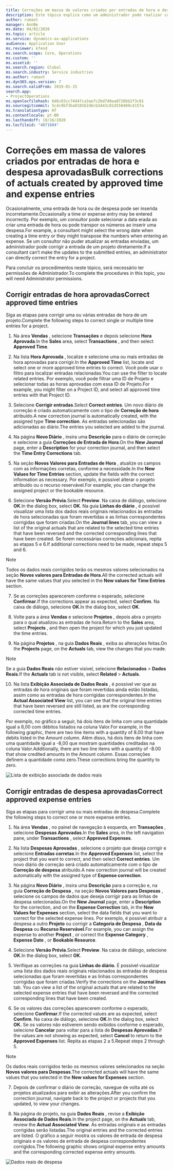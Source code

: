 ```yaml
---
title: Correções em massa de valores criados por entradas de hora e despesa aprovadas
description: Este tópico explica como um administrador pode realizar correções separadamente ou em massa a entradas de hora e despesa aprovadas anteriormente se o faturamento não tiver sido concluído.
author: rumant
manager: AnnBe
ms.date: 04/02/2020
ms.topic: article
ms.service: dynamics-ax-applications
audience: Application User
ms.reviewer: kfend
ms.search.scope: Core, Operations
ms.custom: ''
ms.assetid: ''
ms.search.region: Global
ms.search.industry: Service industries
ms.author: rumant
ms.dyn365.ops.version: 7
ms.search.validFrom: 2019-01-15
search.app:
- ProjectOperations
ms.openlocfilehash: 6d6c03cc74d47ca3ae7c2bd7d0aa0720bb2f3c01
ms.sourcegitcommit: 5c4c9bf3ba018562d6cb3443c01d550489c415fa
ms.translationtype: HT
ms.contentlocale: pt-BR
ms.lasthandoff: 10/16/2020
ms.locfileid: "4071604"
---
```

# <a name="bulk-corrections-of-actuals-created-by-approved-time-and-expense-entries"></a><span data-ttu-id="5953d-103">Correções em massa de valores criados por entradas de hora e despesa aprovadas</span><span class="sxs-lookup"><span data-stu-id="5953d-103">Bulk corrections of actuals created by approved time and expense entries</span></span>

<span data-ttu-id="5953d-104">Ocasionalmente, uma entrada de hora ou de despesa pode ser inserida incorretamente.</span><span class="sxs-lookup"><span data-stu-id="5953d-104">Occasionally a time or expense entry may be entered incorrectly.</span></span> <span data-ttu-id="5953d-105">Por exemplo, um consultor pode selecionar a data erada ao criar uma entrada de hora ou pode transpor os números ao inserir uma despesa.</span><span class="sxs-lookup"><span data-stu-id="5953d-105">For example, a consultant might select the wrong date when creating a time entry or they might transpose the numbers when entering an expense.</span></span> <span data-ttu-id="5953d-106">Se um consultor não puder atualizar as entradas enviadas, um administrador pode corrigir a entrada de um projeto diretamente.</span><span class="sxs-lookup"><span data-stu-id="5953d-106">If a consultant can’t make the updates to the submitted entries, an administrator can directly correct the entry for a project.</span></span>

<span data-ttu-id="5953d-107">Para concluir os procedimentos neste tópico, será necessário ter permissões de Administrador.</span><span class="sxs-lookup"><span data-stu-id="5953d-107">To complete the procedures in this topic, you will need Administrator permissions.</span></span>

## <a name="correct-approved-time-entries"></a><span data-ttu-id="5953d-108">Corrigir entradas de hora aprovadas</span><span class="sxs-lookup"><span data-stu-id="5953d-108">Correct approved time entries</span></span>     

<span data-ttu-id="5953d-109">Siga as etapas para corrigir uma ou várias entradas de hora de um projeto.</span><span class="sxs-lookup"><span data-stu-id="5953d-109">Complete the following steps to correct single or multiple time entries for a project.</span></span>

1. <span data-ttu-id="5953d-110">Na área **Vendas** , selecione **Transações** e depois selecione **Hora Aprovada**.</span><span class="sxs-lookup"><span data-stu-id="5953d-110">In the **Sales** area, select **Transactions** , and then select **Approved Time**.</span></span> 

2. <span data-ttu-id="5953d-111">Na lista **Hora Aprovada** , localize e selecione uma ou mais entradas de hora aprovadas para corrigir.</span><span class="sxs-lookup"><span data-stu-id="5953d-111">In the **Approved Time** list, locate and select one or more approved time entries to correct.</span></span> <span data-ttu-id="5953d-112">Você pode usar o filtro para localizar entradas relacionadas.</span><span class="sxs-lookup"><span data-stu-id="5953d-112">You can use the filter to locate related entries.</span></span> <span data-ttu-id="5953d-113">Por exemplo, você pode filtrar uma ID de Projeto e selecionar todas as horas aprovadas com essa ID de Projeto.</span><span class="sxs-lookup"><span data-stu-id="5953d-113">For example, you might filter on a Project ID, and select all approved time entries with that Project ID.</span></span>

3. <span data-ttu-id="5953d-114">Selecione **Corrigir entradas**.</span><span class="sxs-lookup"><span data-stu-id="5953d-114">Select **Correct entries**.</span></span> <span data-ttu-id="5953d-115">Um novo diário de correção é criado automaticamente com o tipo de **Correção de hora** atribuído.</span><span class="sxs-lookup"><span data-stu-id="5953d-115">A new correction journal is automatically created, with the assigned type **Time correction**.</span></span> <span data-ttu-id="5953d-116">As entradas selecionadas são adicionadas ao diário.</span><span class="sxs-lookup"><span data-stu-id="5953d-116">The entries you selected are added to the journal.</span></span> 

4. <span data-ttu-id="5953d-117">Na página **Novo Diário** , insira uma **Descrição** para o diário de correção e selecione a guia **Correções de Entrada de Hora**.</span><span class="sxs-lookup"><span data-stu-id="5953d-117">On the **New Journal** page, enter a **Description** for your correction journal, and then select the **Time Entry Corrections** tab.</span></span>  
5. <span data-ttu-id="5953d-118">Na seção **Novos Valores para Entradas de Hora** , atualize os campos com as informações corretas, conforme a necessidade.</span><span class="sxs-lookup"><span data-stu-id="5953d-118">In the **New Values for Time Entries** section, update the fields with the correct information as necessary.</span></span> <span data-ttu-id="5953d-119">Por exemplo, é possível alterar o projeto atribuído ou o recurso reservável.</span><span class="sxs-lookup"><span data-stu-id="5953d-119">For example, you can change the assigned project or the bookable resource.</span></span>

6. <span data-ttu-id="5953d-120">Selecione **Versão Prévia**.</span><span class="sxs-lookup"><span data-stu-id="5953d-120">Select **Preview**.</span></span> <span data-ttu-id="5953d-121">Na caixa de diálogo, selecione **OK**.</span><span class="sxs-lookup"><span data-stu-id="5953d-121">In the dialog box, select **OK**.</span></span> <span data-ttu-id="5953d-122">Na guia **Linhas do diário** , é possível visualizar uma lista dos dados reais originais relacionados às entradas de hora selecionadas que foram revertidas e as linhas correspondentes corrigidas que foram criadas.</span><span class="sxs-lookup"><span data-stu-id="5953d-122">On the **Journal lines** tab, you can view a list of the original actuals that are related to the selected time entries that have been reversed and the corrected corresponding lines that have been created.</span></span> <span data-ttu-id="5953d-123">Se forem necessárias correções adicionais, repita as etapas 5 e 6.</span><span class="sxs-lookup"><span data-stu-id="5953d-123">If additional corrections need to be made, repeat steps 5 and 6.</span></span> 

> [!NOTE]
> <span data-ttu-id="5953d-124">Todos os dados reais corrigidos terão os mesmos valores selecionados na seção **Novos valores para Entradas de Hora**.</span><span class="sxs-lookup"><span data-stu-id="5953d-124">All the corrected actuals will have the same values that you selected in the **New values for Time Entries** section.</span></span>

7. <span data-ttu-id="5953d-125">Se as correções aparecerem conforme o esperado, selecione **Confirmar**.</span><span class="sxs-lookup"><span data-stu-id="5953d-125">If the corrections appear as expected, select **Confirm**.</span></span> <span data-ttu-id="5953d-126">Na caixa de diálogo, selecione **OK**.</span><span class="sxs-lookup"><span data-stu-id="5953d-126">In the dialog box, select **OK**.</span></span>

8. <span data-ttu-id="5953d-127">Volte para a área **Vendas** e selecione **Projetos** , depois abra o projeto para o qual atualizou as entradas de hora.</span><span class="sxs-lookup"><span data-stu-id="5953d-127">Return to the **Sales** area, select **Projects** , and then open the project for which you just updated the time entries.</span></span> 

9. <span data-ttu-id="5953d-128">Na página **Projetos** , na guia **Dados Reais** , exiba as alterações feitas.</span><span class="sxs-lookup"><span data-stu-id="5953d-128">On the **Projects** page, on the **Actuals** tab, view the changes that you made.</span></span> 

> [!NOTE]
> <span data-ttu-id="5953d-129">Se a guia **Dados Reais** não estiver visível, selecione **Relacionados** > **Dados Reais**.</span><span class="sxs-lookup"><span data-stu-id="5953d-129">If the **Actuals** tab is not visible, select **Related** > **Actuals**.</span></span>  

10. <span data-ttu-id="5953d-130">Na lista **Exibição Associada de Dados Reais** , é possível ver que as entradas de hora originais que foram revertidas ainda estão listadas, assim como as entradas de hora corrigidas correspondentes.</span><span class="sxs-lookup"><span data-stu-id="5953d-130">In the **Actual Associated View** list, you can see that the original time entries that have been reversed are still listed, as are the corresponding corrected time entries.</span></span> 

<span data-ttu-id="5953d-131">Por exemplo, no gráfico a seguir, há dois itens de linha com uma quantidade igual a 8,00 com débitos listados na coluna Valor.</span><span class="sxs-lookup"><span data-stu-id="5953d-131">For example, in the following graphic, there are two line items with a quantity of 8.00 that have debits listed in the Amount column.</span></span> <span data-ttu-id="5953d-132">Além disso, há dois itens de linha com uma quantidade igual a -8,00 que mostram quantidades creditadas na coluna Valor.</span><span class="sxs-lookup"><span data-stu-id="5953d-132">Additionally, there are two line items with a quantity of -8.00 that show credited amounts in the Amount column.</span></span> <span data-ttu-id="5953d-133">Essas correções definem a quantidade como zero.</span><span class="sxs-lookup"><span data-stu-id="5953d-133">These corrections bring the quantity to zero.</span></span>

![Lista de exibição associada de dados reais](https://github.com/MicrosoftDocs/dynamics-365-customer-engagement-pr/blob/bulk-corrections-actuals-created-by-approved-time-expense-entries.md/time-actuals.png)
 
## <a name="correct-approved-expense-entries"></a><span data-ttu-id="5953d-135">Corrigir entradas de despesa aprovadas</span><span class="sxs-lookup"><span data-stu-id="5953d-135">Correct approved expense entries</span></span>

<span data-ttu-id="5953d-136">Siga as etapas para corrigir uma ou mais entradas de despesa.</span><span class="sxs-lookup"><span data-stu-id="5953d-136">Complete the following steps to correct one or more expense entries.</span></span> 

1. <span data-ttu-id="5953d-137">Na área **Vendas** , no painel de navegação à esquerda, em **Transações** , selecione **Despesas Aprovadas**.</span><span class="sxs-lookup"><span data-stu-id="5953d-137">In the **Sales** area, in the left navigation pane, under **Transactions** , select **Approved Expenses**.</span></span>

2. <span data-ttu-id="5953d-138">Na lista **Despesas Aprovadas** , selecione o projeto que deseja corrigir e selecione **Entradas corretas**.</span><span class="sxs-lookup"><span data-stu-id="5953d-138">In the **Approved Expenses** list, select the project that you want to correct, and then select **Correct entries**.</span></span> <span data-ttu-id="5953d-139">Um novo diário de correção será criado automaticamente com o tipo de **Correção de despesa** atribuído.</span><span class="sxs-lookup"><span data-stu-id="5953d-139">A new correction journal will be created automatically with the assigned type of **Expense correction**.</span></span> 

3. <span data-ttu-id="5953d-140">Na página **Novo Diário** , insira uma **Descrição** para a correção e, na guia **Correção de Despesa** , na seção **Novos Valores para Despesas** , selecione os campos de dados que deseja corrigir para as linhas de despesa selecionadas.</span><span class="sxs-lookup"><span data-stu-id="5953d-140">On the **New Journal** page, enter a **Description** for the correction, and on the **Expense Correction** tab, in the **New Values for Expenses** section, select the data fields that you want to correct for the selected expense lines.</span></span> <span data-ttu-id="5953d-141">Por exemplo, é possível atribuir a despesa a outro **Projeto** ou corrigir a **Categoria de Despesa** , **Data da Despesa** ou **Recurso Reservável**.</span><span class="sxs-lookup"><span data-stu-id="5953d-141">For example, you can assign the expense to another **Project** , or correct the **Expense Category** , **Expense Date** , or **Bookable Resource**.</span></span>

4. <span data-ttu-id="5953d-142">Selecione **Versão Prévia**.</span><span class="sxs-lookup"><span data-stu-id="5953d-142">Select **Preview**.</span></span> <span data-ttu-id="5953d-143">Na caixa de diálogo, selecione **OK**.</span><span class="sxs-lookup"><span data-stu-id="5953d-143">In the dialog box, select **OK**.</span></span> 

5. <span data-ttu-id="5953d-144">Verifique as correções na guia **Linhas do diário**. É possível visualizar uma lista dos dados reais originais relacionados às entradas de despesa selecionadas que foram revertidas e as linhas correspondentes corrigidas que foram criadas.</span><span class="sxs-lookup"><span data-stu-id="5953d-144">Verify the corrections on the **Journal lines** tab. You can view a list of the original actuals that are related to the selected expense entries that have been reversed and the corrected corresponding lines that have been created.</span></span>

6. <span data-ttu-id="5953d-145">Se os valores das correções aparecerem conforme o esperado, selecione **Confirmar**.</span><span class="sxs-lookup"><span data-stu-id="5953d-145">If the corrected values are as expected, select **Confirm**.</span></span> <span data-ttu-id="5953d-146">Na caixa de diálogo, selecione **OK**.</span><span class="sxs-lookup"><span data-stu-id="5953d-146">In the dialog box, select **OK.**</span></span> <span data-ttu-id="5953d-147">Se os valores não estiverem sendo exibidos conforme o esperado, selecione **Cancelar** para voltar para a lista de **Despesas Aprovadas**.</span><span class="sxs-lookup"><span data-stu-id="5953d-147">If the values are not showing as expected, select **Cancel** to return to the **Approved Expenses** list.</span></span> <span data-ttu-id="5953d-148">Repita as etapas 2 a 5.</span><span class="sxs-lookup"><span data-stu-id="5953d-148">Repeat steps 2 through 5.</span></span> 

> [!NOTE]
> <span data-ttu-id="5953d-149">Os dados reais corrigidos terão os mesmos valores selecionados na seção **Novos valores para Despesas**.</span><span class="sxs-lookup"><span data-stu-id="5953d-149">The corrected actuals will have the same values that you selected in the **New values for Expenses** section.</span></span>

7. <span data-ttu-id="5953d-150">Depois de confirmar o diário de correção, navegue de volta até os projetos atualizados para exibir as alterações.</span><span class="sxs-lookup"><span data-stu-id="5953d-150">After you confirm the correction journal, navigate back to the project or projects that you updated, to view your changes.</span></span>  

8. <span data-ttu-id="5953d-151">Na página do projeto, na guia **Dados Reais** , revise a **Exibição Associada de Dados Reais**.</span><span class="sxs-lookup"><span data-stu-id="5953d-151">In the project page, on the **Actuals** tab, review the **Actual Associated View**.</span></span> <span data-ttu-id="5953d-152">As entradas originais e as entradas corrigidas serão listadas.</span><span class="sxs-lookup"><span data-stu-id="5953d-152">The original entries and the corrected entries are listed.</span></span> <span data-ttu-id="5953d-153">O gráfico a seguir mostra os valores de entrada de despesa originais e os valores de entrada de despesa correspondentes corrigidos.</span><span class="sxs-lookup"><span data-stu-id="5953d-153">The following graphic shows original expense entry amounts and the corresponding corrected expense entry amounts.</span></span> 

![Dados reais de despesa](https://user-images.githubusercontent.com/60806505/77122219-4cd52900-69fa-11ea-8349-ccd2ffebf640.png)
